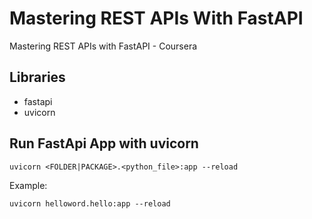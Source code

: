# Mastering REST APIs With FastAPI

Mastering REST APIs with FastAPI - Coursera

## Libraries

- fastapi
- uvicorn

## Run FastApi App with uvicorn

```
uvicorn <FOLDER|PACKAGE>.<python_file>:app --reload
```

Example:

```
uvicorn helloword.hello:app --reload
```
